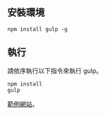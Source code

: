 

## 安裝環境

```
npm install gulp -g
```

## 執行

請依序執行以下指令來執行 gulp。

```
npm install
gulp
```

[範例網站](https://hexschool.github.io/gulp-demo/)。
